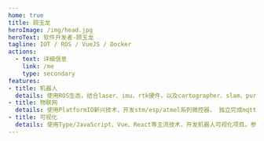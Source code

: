 ```yaml
---
home: true
title: 顾玉龙
heroImage: /img/head.jpg
heroText: 软件开发者-顾玉龙
tagline: IOT / ROS / VueJS / Docker
actions:
  - text: 详细信息
    link: /me
    type: secondary
features:
- title: 机器人
  details: 使用ROS生态，结合laser、imu、rtk硬件，以及cartographer、slam、pure_pursuit算法完成室内外机器人，并部署AI识别图像
- title: 物联网
  details: 使用PlatformIO新兴技术，开发stm/esp/atmel系列微控器， 独立完成mqtt、websocket、webusb、ble小程序等项目
- title: 可视化
  details: 使用Type/JavaScript、Vue、React等主流技术，开发机器人可视化项目，参与foxglove开源可视化项目，并得到官方认可
---
```

<div class="footer">
    <copyright></copyright>
</div>
